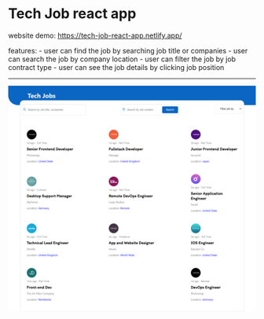 # Tech Job react app

website demo: https://tech-job-react-app.netlify.app/

 features: 
    - user can find the job by searching job title or companies
    - user can search the job by company location
    - user can filter the job by job contract type
    - user can see the job details by clicking job position

---    

<img src='/public/website-demo.png' />